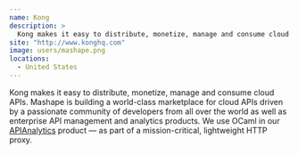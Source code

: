 ```yaml
---
name: Kong
description: > 
  Kong makes it easy to distribute, monetize, manage and consume cloud APIs.
site: "http://www.konghq.com"
image: users/mashape.png
locations: 
  - United States
---
```


Kong makes it easy to distribute, monetize, manage and consume cloud APIs. Mashape is building a world-class marketplace for cloud APIs driven by a passionate community of developers from all over the world as well as enterprise API management and analytics products. We use OCaml in our [APIAnalytics](http://apianalytics.com) product — as part of a mission-critical, lightweight HTTP proxy.
